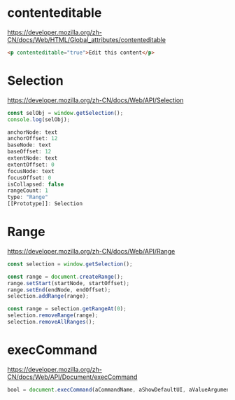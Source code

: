 # contenteditable
https://developer.mozilla.org/zh-CN/docs/Web/HTML/Global_attributes/contenteditable

```html
<p contenteditable="true">Edit this content</p>
```

# Selection
https://developer.mozilla.org/zh-CN/docs/Web/API/Selection

```JavaScript
const selObj = window.getSelection();
console.log(selObj);

anchorNode: text
anchorOffset: 12
baseNode: text
baseOffset: 12
extentNode: text
extentOffset: 0
focusNode: text
focusOffset: 0
isCollapsed: false
rangeCount: 1
type: "Range"
[[Prototype]]: Selection
```

# Range
https://developer.mozilla.org/zh-CN/docs/Web/API/Range

```JavaScript
const selection = window.getSelection();

const range = document.createRange();
range.setStart(startNode, startOffset);
range.setEnd(endNode, endOffset);
selection.addRange(range);

const range = selection.getRangeAt(0);
selection.removeRange(range);
selection.removeAllRanges();
```

# execCommand
https://developer.mozilla.org/zh-CN/docs/Web/API/Document/execCommand

```JavaScript
bool = document.execCommand(aCommandName, aShowDefaultUI, aValueArgument)
```